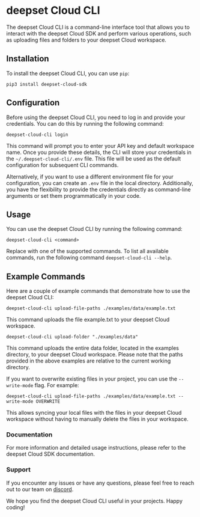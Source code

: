 # deepset Cloud CLI
The deepset Cloud CLI is a command-line interface tool that allows you to interact with the deepset Cloud SDK and perform various operations, such as uploading files and folders to your deepset Cloud workspace.

## Installation
To install the deepset Cloud CLI, you can use `pip`:

```shell
pip3 install deepset-cloud-sdk
```
## Configuration
Before using the deepset Cloud CLI, you need to log in and provide your credentials. You can do this by running the following command:

```shell
deepset-cloud-cli login
```

This command will prompt you to enter your API key and default workspace name. Once you provide these details, the CLI will store your credentials in the `~/.deepset-cloud-cli/.env` file. This file will be used as the default configuration for subsequent CLI commands.

Alternatively, if you want to use a different environment file for your configuration, you can create an `.env` file in the local directory. Additionally, you have the flexibility to provide the credentials directly as command-line arguments or set them programmatically in your code.

## Usage
You can use the deepset Cloud CLI by running the following command:
```shell
deepset-cloud-cli <command>
```
Replace <command> with one of the supported commands. To list all available commands, run the following command `deepset-cloud-cli --help`.

## Example Commands
Here are a couple of example commands that demonstrate how to use the deepset Cloud CLI:
```shell
deepset-cloud-cli upload-file-paths ./examples/data/example.txt
```
This command uploads the file example.txt to your deepset Cloud workspace.

```shell
deepset-cloud-cli upload-folder "./examples/data"
```
This command uploads the entire data folder, located in the examples directory, to your deepset Cloud workspace.
Please note that the paths provided in the above examples are relative to the current working directory.

If you want to overwrite existing files in your project, you can use the `--write-mode` flag. For example:
```shell
deepset-cloud-cli upload-file-paths ./examples/data/example.txt --write-mode OVERWRITE
```
This allows syncing your local files with the files in your deepset Cloud workspace without having to manually delete the files in your workspace.

### Documentation
For more information and detailed usage instructions, please refer to the deepset Cloud SDK documentation.

### Support
If you encounter any issues or have any questions, please feel free to reach out to our team on [discord](https://discord.com/invite/qZxjM4bAHU).

We hope you find the deepset Cloud CLI useful in your projects. Happy coding!
